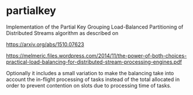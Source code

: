 # partialkey

Implementation of the Partial Key Grouping Load-Balanced Partitioning of Distributed Streams algorithm as described on

https://arxiv.org/abs/1510.07623

https://melmeric.files.wordpress.com/2014/11/the-power-of-both-choices-practical-load-balancing-for-distributed-stream-processing-engines.pdf


Optionally it includes a small variation to make the balancing take into account the in-flight processing of tasks instead of the total allocated in order to prevent contention on slots due to processing time of tasks.
